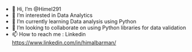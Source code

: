 - 👋 Hi, I’m @Himel291
- 👀 I’m interested in Data Analytics
- 🌱 I’m currently learning Data analysis using Python
- 💞️ I’m looking to collaborate on using Python libraries for data validation
- 📫 How to reach me : Linkedin https://www.linkedin.com/in/himalbarman/

<!---
Himel291/Himel291 is a ✨ special ✨ repository because its `README.md` (this file) appears on your GitHub profile.
You can click the Preview link to take a look at your changes.
--->
